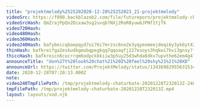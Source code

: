 ```yaml
---
title: "projektmelody%2525202020-12-28%25252023_21-projektmelody"
videoSrc: https://f000.backblazeb2.com/file/futureporn/projektmelody-chaturbate-2020-12-28.mp4
videoSrcHash: QmZrajPpQn2Dixaw3sg2uvqb7NXj2RoR8yuwbJPNf1tjTk
video720Hash: 
video480Hash: 
video360Hash: 
video240Hash: bafybeicqbaepqyd7ui76i7mrzsc6no2e3yqyeomeejdeqi6y3yk6yt42yu?filename=projektmelody-chaturbate-20201228T232013Z-240p.mp4
thinHash: bafkreifga2eskudkgmubqpegkqq7qqoaqfj227esoys3hqkwi7kvi3gnsy?filename=20201228T232013Z_thin.jpg
thiccHash: bafkreicn6cocrrqm6odpckkkiiw3p5uy25d3whda6dkv7upvthe62em4g4?filename=20201228T232013Z_thicc.jpg
announceTitle: "don%27t%20look%20chat%21%20I%20feel%20shy%21%21%20XD"
announceUrl: https://twitter.com/ProjektMelody/status/1343698295563153408
date: 2020-12-28T07:20:13.000Z
note: 
video240TmpFilePath: /tmp/projektmelody-chaturbate-20201228T232013Z-240p.mp4
tmpFilePath: /tmp/projektmelody-chaturbate-20201228T232013Z.mp4
layout: layouts/vod.njk
---
```

